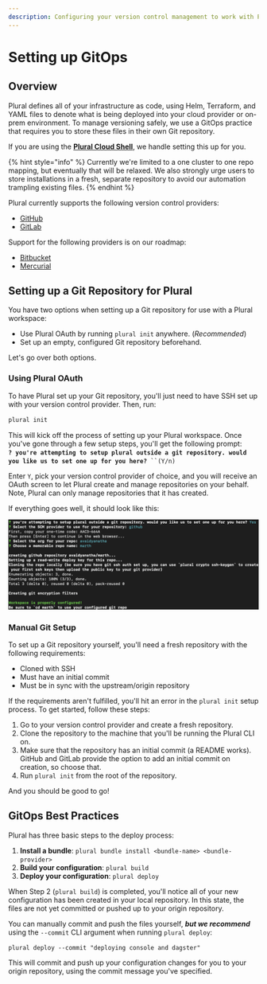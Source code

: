 ```yaml
---
description: Configuring your version control management to work with Plural.
---
```


# Setting up GitOps

## Overview

Plural defines all of your infrastructure as code, using Helm, Terraform, and YAML files to denote what is being deployed into your cloud provider or on-prem environment. To manage versioning safely, we use a GitOps practice that requires you to store these files in their own Git repository.&#x20;

If you are using the [**Plural Cloud Shell**](https://app.plural.sh/shell), we handle setting this up for you.

{% hint style="info" %}
Currently we're limited to a one cluster to one repo mapping, but eventually that will be relaxed. We also strongly urge users to store installations in a fresh, separate repository to avoid our automation trampling existing files.
{% endhint %}

Plural currently supports the following version control providers:

* [GitHub](https://github.com/)
* [GitLab](https://about.gitlab.com/)

Support for the following providers is on our roadmap:

* [Bitbucket](https://bitbucket.org/product/)
* [Mercurial](https://www.mercurial-scm.org/)

## Setting up a Git Repository for Plural

You have two options when setting up a Git repository for use with a Plural workspace:

* Use Plural OAuth by running `plural init` anywhere. (_Recommended_)
* Set up an empty, configured Git repository beforehand.

Let's go over both options.

### Using Plural OAuth

To have Plural set up your Git repository, you'll just need to have SSH set up with your version control provider. Then, run:

```bash
plural init
```

This will kick off the process of setting up your Plural workspace. Once you've gone through a few setup steps, you'll get the following prompt:\
**`? you're attempting to setup plural outside a git repository. would you like us to set one up for you here?`**` ``(Y/n)`

Enter `Y`, pick your version control provider of choice, and you will receive an OAuth screen to let Plural create and manage repositories on your behalf. Note, Plural can only manage repositories that it has created.

If everything goes well, it should look like this:

![](<../.gitbook/assets/Screen Shot 2022-07-27 at 5.11.01 PM (1).png>)

### Manual Git Setup

To set up a Git repository yourself, you'll need a fresh repository with the following requirements:

* Cloned with SSH
* Must have an initial commit
* Must be in sync with the upstream/origin repository

If the requirements aren't fulfilled, you'll hit an error in the `plural init` setup process. To get started, follow these steps:

1. &#x20;Go to your version control provider and create a fresh repository.&#x20;
2. Clone the repository to the machine that you'll be running the Plural CLI on.
3. Make sure that the repository has an initial commit (a README works). GitHub and GitLab provide the option to add an initial commit on creation, so choose that.
4. Run `plural init` from the root of the repository.

And you should be good to go!

## GitOps Best Practices

Plural has three basic steps to the deploy process:

1. **Install a bundle**: `plural bundle install <bundle-name> <bundle-provider>`
2. **Build your configuration**: `plural build`
3. **Deploy your configuration**: `plural deploy`&#x20;

When Step 2 (`plural build`) is completed, you'll notice all of your new configuration has been created in your local repository. In this state, the files are not yet committed or pushed up to your origin repository.

You can manually commit and push the files yourself, _**but we recommend**_ using the `--commit` CLI argument when running `plural deploy`:&#x20;

```
plural deploy --commit "deploying console and dagster"
```

This will commit and push up your configuration changes for you to your origin repository, using the commit message you've specified.&#x20;
